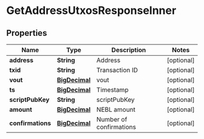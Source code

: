
# GetAddressUtxosResponseInner

## Properties
Name | Type | Description | Notes
------------ | ------------- | ------------- | -------------
**address** | **String** | Address |  [optional]
**txid** | **String** | Transaction ID |  [optional]
**vout** | [**BigDecimal**](BigDecimal.md) | vout |  [optional]
**ts** | [**BigDecimal**](BigDecimal.md) | Timestamp |  [optional]
**scriptPubKey** | **String** | scriptPubKey |  [optional]
**amount** | [**BigDecimal**](BigDecimal.md) | NEBL amount |  [optional]
**confirmations** | [**BigDecimal**](BigDecimal.md) | Number of confirmations |  [optional]



